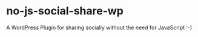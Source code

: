 no-js-social-share-wp
=====================

A WordPress Plugin for sharing socially without the need for JavaScript :-)
